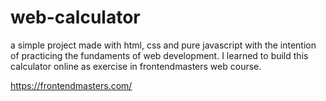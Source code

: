 # web-calculator

a simple project made with html, css and pure javascript with the intention of practicing the fundaments of web development.
I learned to build this calculator online as exercise in frontendmasters web course.

https://frontendmasters.com/
